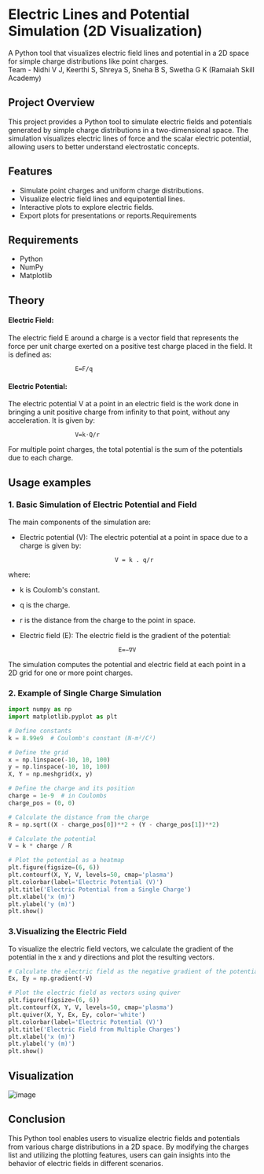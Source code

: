# Electric Lines and Potential Simulation (2D Visualization)
A Python tool that visualizes electric field lines and potential in a 2D space for simple charge distributions like point charges.
<br>
Team - Nidhi V J, Keerthi S, Shreya S, Sneha B S, Swetha G K (Ramaiah Skill Academy)

## Project Overview
This project provides a Python tool to simulate electric fields and potentials generated by simple charge distributions in a two-dimensional space. The simulation visualizes electric lines of force and the scalar electric potential, allowing users to better understand electrostatic concepts.

## Features
- Simulate point charges and uniform charge distributions.
- Visualize electric field lines and equipotential lines.
- Interactive plots to explore electric fields.
- Export plots for presentations or reports.Requirements

## Requirements
- Python
- NumPy
- Matplotlib

## Theory
#### Electric Field: 
The electric field E around a charge is a vector field that represents the force per unit charge exerted on a positive test charge placed in the field. It is defined as:

                       E=F/q

#### Electric Potential:
The electric potential V at a point in an electric field is the work done in bringing a unit positive charge from infinity to that point, without any acceleration. It is given by:
               
                       V=k⋅Q/r
For multiple point charges, the total potential is the sum of the potentials due to each charge.

## Usage examples
### 1. Basic Simulation of Electric Potential and Field
The main components of the simulation are:
 - Electric potential (V): The electric potential at a point in space due to a charge is given by:
   
                                  V = k . q/r
 where:
  - k is Coulomb's constant.
  - q is the charge.
  - r is the distance from the charge to the point in space.

 - Electric field (E): The electric field is the gradient of the potential:
   
                                   E=−∇V

The simulation computes the potential and electric field at each point in a 2D grid for one or more point charges.
### 2. Example of Single Charge Simulation
```Python
import numpy as np
import matplotlib.pyplot as plt

# Define constants
k = 8.99e9  # Coulomb's constant (N·m²/C²)

# Define the grid
x = np.linspace(-10, 10, 100)
y = np.linspace(-10, 10, 100)
X, Y = np.meshgrid(x, y)

# Define the charge and its position
charge = 1e-9  # in Coulombs
charge_pos = (0, 0)

# Calculate the distance from the charge
R = np.sqrt((X - charge_pos[0])**2 + (Y - charge_pos[1])**2)

# Calculate the potential
V = k * charge / R

# Plot the potential as a heatmap
plt.figure(figsize=(6, 6))
plt.contourf(X, Y, V, levels=50, cmap='plasma')
plt.colorbar(label='Electric Potential (V)')
plt.title('Electric Potential from a Single Charge')
plt.xlabel('x (m)')
plt.ylabel('y (m)')
plt.show()
```

### 3.Visualizing the Electric Field
To visualize the electric field vectors, we calculate the gradient of the potential in the x and y directions and plot the resulting vectors.
```Python
# Calculate the electric field as the negative gradient of the potential
Ex, Ey = np.gradient(-V)

# Plot the electric field as vectors using quiver
plt.figure(figsize=(6, 6))
plt.contourf(X, Y, V, levels=50, cmap='plasma')
plt.quiver(X, Y, Ex, Ey, color='white')
plt.colorbar(label='Electric Potential (V)')
plt.title('Electric Field from Multiple Charges')
plt.xlabel('x (m)')
plt.ylabel('y (m)')
plt.show()
```

## Visualization
![image](https://github.com/user-attachments/assets/83eb16e5-5bc8-49f2-a619-b057b951c941)

## Conclusion
This Python tool enables users to visualize electric fields and potentials from various charge distributions in a 2D space. By modifying the charges list and utilizing the plotting features, users can gain insights into the behavior of electric fields in different scenarios.







  
  



                  
